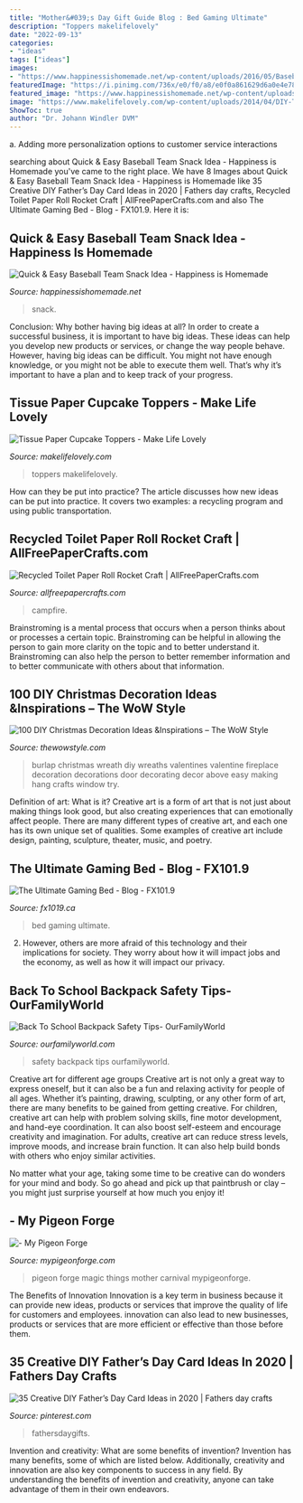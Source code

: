 ```yaml
---
title: "Mother&#039;s Day Gift Guide Blog : Bed Gaming Ultimate"
description: "Toppers makelifelovely"
date: "2022-09-13"
categories:
- "ideas"
tags: ["ideas"]
images:
- "https://www.happinessishomemade.net/wp-content/uploads/2016/05/Baseball-Team-Snack-Treat-Idea-with-Free-Printables-2.jpg"
featuredImage: "https://i.pinimg.com/736x/e0/f0/a8/e0f0a861629d6a0e4e78a066f3a08d4c.jpg"
featured_image: "https://www.happinessishomemade.net/wp-content/uploads/2016/05/Baseball-Team-Snack-Treat-Idea-with-Free-Printables-2.jpg"
image: "https://www.makelifelovely.com/wp-content/uploads/2014/04/DIY-Tissue-Paper-Cupcake-Toppers-by-Make-Life-Lovely2.jpg"
ShowToc: true
author: "Dr. Johann Windler DVM"
---
```



a. Adding more personalization options to customer service interactions 

	

		
searching about Quick &amp; Easy Baseball Team Snack Idea - Happiness is Homemade you've came to the right place. We have 8 Images about Quick &amp; Easy Baseball Team Snack Idea - Happiness is Homemade like 35 Creative DIY Father’s Day Card Ideas in 2020 | Fathers day crafts, Recycled Toilet Paper Roll Rocket Craft | AllFreePaperCrafts.com and also The Ultimate Gaming Bed - Blog - FX101.9. Here it is:
		
    
## Quick &amp; Easy Baseball Team Snack Idea - Happiness Is Homemade

<img loading=lazy src="https://www.happinessishomemade.net/wp-content/uploads/2016/05/Baseball-Team-Snack-Treat-Idea-with-Free-Printables-2.jpg" onerror="this.onerror=null;this.src='https://tse2.mm.bing.net/th?id=OIP.Seb5Jhkm8s2HsEDRITjvugHaLF&amp;pid=15.1';" alt="Quick &amp; Easy Baseball Team Snack Idea - Happiness is Homemade">

_Source: happinessishomemade.net_

>snack. 

	

Conclusion: Why bother having big ideas at all?
In order to create a successful business, it is important to have big ideas. These ideas can help you develop new products or services, or change the way people behave. However, having big ideas can be difficult. You might not have enough knowledge, or you might not be able to execute them well. That’s why it’s important to have a plan and to keep track of your progress.

    
## Tissue Paper Cupcake Toppers - Make Life Lovely

<img loading=lazy src="https://www.makelifelovely.com/wp-content/uploads/2014/04/DIY-Tissue-Paper-Cupcake-Toppers-by-Make-Life-Lovely2.jpg" onerror="this.onerror=null;this.src='https://tse3.mm.bing.net/th?id=OIP.RV_WBacTTSICyft9v3e2BwHaKo&amp;pid=15.1';" alt="Tissue Paper Cupcake Toppers - Make Life Lovely">

_Source: makelifelovely.com_

>toppers makelifelovely. 

	

How can they be put into practice?
The article discusses how new ideas can be put into practice. It covers two examples: a recycling program and using public transportation.

    
## Recycled Toilet Paper Roll Rocket Craft | AllFreePaperCrafts.com

<img loading=lazy src="http://irepo.primecp.com/2020/03/442942/1585335331_240127_UserCommentImage_ID-3635589.jpg?v=3635589" onerror="this.onerror=null;this.src='https://tse3.mm.bing.net/th?id=OIP.i11MYJWqfAEJ0KYu4WtI4AHaE8&amp;pid=15.1';" alt="Recycled Toilet Paper Roll Rocket Craft | AllFreePaperCrafts.com">

_Source: allfreepapercrafts.com_

>campfire. 

	

Brainstroming is a mental process that occurs when a person thinks about or processes a certain topic. Brainstroming can be helpful in allowing the person to gain more clarity on the topic and to better understand it. Brainstroming can also help the person to better remember information and to better communicate with others about that information.

    
## 100 DIY Christmas Decoration Ideas &amp;Inspirations – The WoW Style

<img loading=lazy src="http://thewowstyle.com/wp-content/uploads/2014/11/225.jpg" onerror="this.onerror=null;this.src='https://tse1.mm.bing.net/th?id=OIP.MNy8VVg_61sUOYqZgnlYJQHaJ6&amp;pid=15.1';" alt="100 DIY Christmas Decoration Ideas &amp;Inspirations – The WoW Style">

_Source: thewowstyle.com_

>burlap christmas wreath diy wreaths valentines valentine fireplace decoration decorations door decorating decor above easy making hang crafts window try. 

	

Definition of art: What is it?
Creative art is a form of art that is not just about making things look good, but also creating experiences that can emotionally affect people. There are many different types of creative art, and each one has its own unique set of qualities. Some examples of creative art include design, painting, sculpture, theater, music, and poetry.

    
## The Ultimate Gaming Bed - Blog - FX101.9

<img loading=lazy src="https://fx1019.ca/wp-content/uploads/sites/3/2020/03/ultimate-gaming-bed.jpg" onerror="this.onerror=null;this.src='https://tse3.mm.bing.net/th?id=OIP.pwczf2F2PMiFnhkAv7aCLwHaFj&amp;pid=15.1';" alt="The Ultimate Gaming Bed - Blog - FX101.9">

_Source: fx1019.ca_

>bed gaming ultimate. 

	

2. However, others are more afraid of this technology and their implications for society. They worry about how it will impact jobs and the economy, as well as how it will impact our privacy. 

    
## Back To School Backpack Safety Tips- OurFamilyWorld

<img loading=lazy src="https://www.ourfamilyworld.com/wp-content/uploads/2014/07/Back-To-School-Backpack-Safety-Tips.jpg" onerror="this.onerror=null;this.src='https://tse1.mm.bing.net/th?id=OIP.5JCwtRbZpxsMBDcPWYVwLwHaKh&amp;pid=15.1';" alt="Back To School Backpack Safety Tips- OurFamilyWorld">

_Source: ourfamilyworld.com_

>safety backpack tips ourfamilyworld. 

	

Creative art for different age groups
Creative art is not only a great way to express oneself, but it can also be a fun and relaxing activity for people of all ages. Whether it’s painting, drawing, sculpting, or any other form of art, there are many benefits to be gained from getting creative.
For children, creative art can help with problem solving skills, fine motor development, and hand-eye coordination. It can also boost self-esteem and encourage creativity and imagination. For adults, creative art can reduce stress levels, improve moods, and increase brain function. It can also help build bonds with others who enjoy similar activities.

No matter what your age, taking some time to be creative can do wonders for your mind and body. So go ahead and pick up that paintbrush or clay – you might just surprise yourself at how much you enjoy it!

    
## - My Pigeon Forge

<img loading=lazy src="https://www.mypigeonforge.com/wp-content/uploads/2019/05/ETCTT_118-1024x683.jpg" onerror="this.onerror=null;this.src='https://tse2.mm.bing.net/th?id=OIP.T5iPmvFyqVOZ6F6DByXGyAHaE8&amp;pid=15.1';" alt="- My Pigeon Forge">

_Source: mypigeonforge.com_

>pigeon forge magic things mother carnival mypigeonforge. 

	

The Benefits of Innovation
Innovation is a key term in business because it can provide new ideas, products or services that improve the quality of life for customers and employees. innovation can also lead to new businesses, products or services that are more efficient or effective than those before them.

    
## 35 Creative DIY Father’s Day Card Ideas In 2020 | Fathers Day Crafts

<img loading=lazy src="https://i.pinimg.com/736x/e0/f0/a8/e0f0a861629d6a0e4e78a066f3a08d4c.jpg" onerror="this.onerror=null;this.src='https://tse4.mm.bing.net/th?id=OIP.8mQLnQ2nRO77iZgJn6Ob_gHaJ3&amp;pid=15.1';" alt="35 Creative DIY Father’s Day Card Ideas in 2020 | Fathers day crafts">

_Source: pinterest.com_

>fathersdaygifts. 

	

Invention and creativity: What are some benefits of invention?
Invention has many benefits, some of which are listed below. Additionally, creativity and innovation are also key components to success in any field. By understanding the benefits of invention and creativity, anyone can take advantage of them in their own endeavors.

